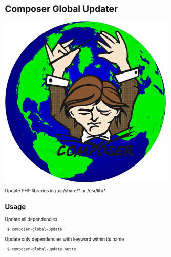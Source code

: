 Composer Global Updater
=======================

![logo](composer-global-update.svg?raw=true)

Update PHP libraries in  /usr/share/* or /usr/lib/*


Usage
-----

Update all dependencies
``` bash
 $ composer-global-update
```

Update only dependencies with keyword within its name
``` bash
 $ composer-global-update nette
```

